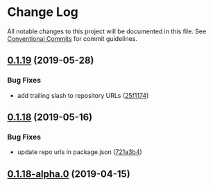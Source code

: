 # Change Log

All notable changes to this project will be documented in this file.
See [Conventional Commits](https://conventionalcommits.org) for commit guidelines.

## [0.1.19](https://github.com/datacamp-engineering/design-system/tree/master/packages/stylesheets/icon/compare/@datacamp/waffles-icon@0.1.18...@datacamp/waffles-icon@0.1.19) (2019-05-28)


### Bug Fixes

* add trailing slash to repository URLs ([25f1174](https://github.com/datacamp-engineering/design-system/tree/master/packages/stylesheets/icon/commit/25f1174))





## [0.1.18](https://github.com/datacamp-engineering/design-system/tree/master/packages/stylesheets/icon/compare/@datacamp/waffles-icon@0.1.18-alpha.0...@datacamp/waffles-icon@0.1.18) (2019-05-16)


### Bug Fixes

* update repo urls in package.json ([721a3b4](https://github.com/datacamp-engineering/design-system/tree/master/packages/stylesheets/icon/commit/721a3b4))





## [0.1.18-alpha.0](https://github.com/datacamp/design-system/compare/@datacamp/waffles-icon@0.1.18-alpha.0...@datacamp/waffles-icon@0.1.18-alpha.0) (2019-04-15)
